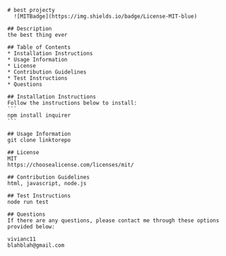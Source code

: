 
    # best projecty
      ![MITBadge](https://img.shields.io/badge/License-MIT-blue)

    ## Description
    the best thing ever

    ## Table of Contents
    * Installation Instructions
    * Usage Information
    * License
    * Contribution Guidelines
    * Test Instructions
    * Questions
    
    ## Installation Instructions
    Follow the instructions below to install:
    ```
    npm install inquirer
    ```

    ## Usage Information
    git clone linktorepo

    ## License
    MIT
    https://choosealicense.com/licenses/mit/

    ## Contribution Guidelines
    html, javascript, node.js

    ## Test Instructions
    node run test

    ## Questions
    If there are any questions, please contact me through these options provided below:

    vivianc11
    blahblah@gmail.com
